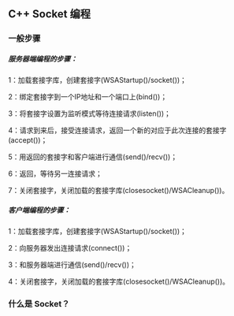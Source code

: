 
## C++ Socket 编程

### 一般步骤

##### 服务器端编程的步骤：

1：加载套接字库，创建套接字(WSAStartup()/socket())；

2：绑定套接字到一个IP地址和一个端口上(bind())；

3：将套接字设置为监听模式等待连接请求(listen())；

4：请求到来后，接受连接请求，返回一个新的对应于此次连接的套接字(accept())；

5：用返回的套接字和客户端进行通信(send()/recv())；

6：返回，等待另一连接请求；

7：关闭套接字，关闭加载的套接字库(closesocket()/WSACleanup())。

##### 客户端编程的步骤：

1：加载套接字库，创建套接字(WSAStartup()/socket())；

2：向服务器发出连接请求(connect())；

3：和服务器端进行通信(send()/recv())；

4：关闭套接字，关闭加载的套接字库(closesocket()/WSACleanup())。

### 什么是 Socket？


